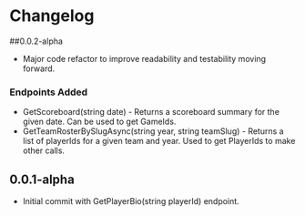 # Changelog

##0.0.2-alpha

- Major code refactor to improve readability and testability moving forward.

### Endpoints Added

* GetScoreboard(string date) - Returns a scoreboard summary for the given date. Can be used to get GameIds.
* GetTeamRosterBySlugAsync(string year, string teamSlug) - Returns a list of playerIds for a given team and year. Used to get PlayerIds to make other calls.


## 0.0.1-alpha

* Initial commit with GetPlayerBio(string playerId) endpoint.
